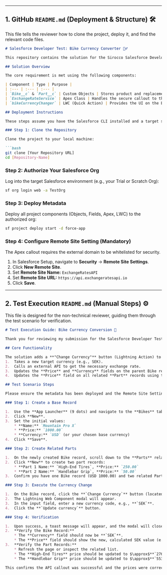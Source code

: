 
-----

## 1\. GitHub `README.md` (Deployment & Structure) 🛠️

This file tells the reviewer how to clone the project, deploy it, and find the relevant code files.

````markdown
# Salesforce Developer Test: Bike Currency Converter 🚴‍♂️

This repository contains the solution for the Sirocco Salesforce Developer Test. The solution implements a currency conversion feature for a custom `Bike` object and its related `Part` records, utilizing an external exchange rate API callout.

## Solution Overview

The core requirement is met using the following components:

| Component | Type | Purpose |
| :--- | :--- | :--- |
| `Bike__c` & `Part__c` | Custom Objects | Stores product and replacement part data with price and currency. |
| `ExchangeRateService` | Apex Class | Handles the secure callout to the external Exchange Rate API and calculates the cross-rate needed for conversion. |
| `bikeCurrencyChanger` | LWC (Quick Action) | Provides the UI on the Bike Record Page to select a new target currency and trigger the price update. |

## Deployment Instructions

These steps assume you have the Salesforce CLI installed and a target scratch org or Developer Edition Org ready.

### Step 1: Clone the Repository

Clone the project to your local machine:

```bash
git clone [Your Repository URL]
cd [Repository-Name]
````

### Step 2: Authorize Your Salesforce Org

Log into the target Salesforce environment (e.g., your Trial or Scratch Org):

```bash
sf org login web -a TestOrg
```

### Step 3: Deploy Metadata

Deploy all project components (Objects, Fields, Apex, LWC) to the authorized org:

```bash
sf project deploy start -d force-app
```

### Step 4: Configure Remote Site Setting (Mandatory)

The Apex callout requires the external domain to be whitelisted for security.

1.  In Salesforce Setup, navigate to **Security** $\rightarrow$ **Remote Site Settings**.
2.  Click **New Remote Site**.
3.  Set **Remote Site Name:** `ExchangeRatesAPI`
4.  Set **Remote Site URL:** `https://api.exchangeratesapi.io`
5.  Click **Save**.

-----

## 2\. Test Execution `README.md` (Manual Steps) ⚙️

This file is designed for the non-technical reviewer, guiding them through the test scenario for verification.

```markdown
# Test Execution Guide: Bike Currency Conversion 💸

Thank you for reviewing my submission for the Salesforce Developer Test. This guide provides the step-by-step process to verify the implemented currency conversion functionality.

## Core Functionality

The solution adds a **"Change Currency"** button (Lightning Action) to the Bike record. This button opens an LWC that:
1.  Takes a new target currency (e.g., SEK).
2.  Calls an external API to get the necessary exchange rate.
3.  Updates the **Price** and **Currency** fields on the parent Bike record.
4.  Updates the **Price** field on all related **Part** records using the same exchange rate.

## Test Scenario Steps

Please ensure the metadata has been deployed and the Remote Site Setting is configured before starting this scenario.

### Step 1: Create a Base Record

1.  Use the **App Launcher** (9 dots) and navigate to the **Bikes** tab (or search for 'Bike').
2.  Click **New**.
3.  Set the initial values:
    * **Name:** `Mountain Pro X`
    * **Price:** `1000.00`
    * **Currency:** `USD` (or your chosen base currency)
4.  Click **Save**.

### Step 2: Create Related Parts

1.  On the newly created Bike record, scroll down to the **Parts** related list.
2.  Click **New** to create two part records:
    * **Part 1 Name:** `High-End Tires`, **Price:** `250.00`
    * **Part 2 Name:** `Handlebar Grip`, **Price:** `50.00`
3.  Confirm you have one Bike record (USD 1000.00) and two related Part records (USD 250.00 and USD 50.00).

### Step 3: Execute the Currency Change

1.  On the Bike record, click the **`Change Currency`** button (located in the top-right actions menu).
2.  The Lightning Web Component modal will appear.
3.  In the input field, enter a new currency code, e.g., **`SEK`**.
4.  Click the **`Update currency`** button.

### Step 4: Verification

1.  Upon success, a toast message will appear, and the modal will close.
2.  **Verify the Bike Record:**
    * The **Currency** field should now be **`SEK`**.
    * The **Price** field should show the new, calculated SEK value (e.g., if the USD to SEK rate is 11.06, the new price should be ~**`11,060.00`**).
3.  **Verify the Part Records:**
    * Refresh the page or inspect the related list.
    * The **High-End Tires** price should be updated to $\approx$**`2765.00`** (250 \* 11.06).
    * The **Handlebar Grip** price should be updated to $\approx$**`553.00`** (50 \* 11.06).

This confirms the API callout was successful and the prices were correctly converted and updated across the related records via the Apex logic.
```